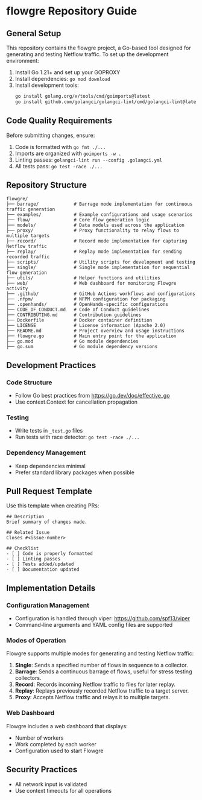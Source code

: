 
# flowgre Repository Guide

## General Setup
This repository contains the flowgre project, a Go-based tool designed for generating and testing Netflow traffic. To set up the development environment:

1. Install Go 1.21+ and set up your GOPROXY
2. Install dependencies: `go mod download`
3. Install development tools:
   ```bash
   go install golang.org/x/tools/cmd/goimports@latest
   go install github.com/golangci/golangci-lint/cmd/golangci-lint@latest
   ```

## Code Quality Requirements
Before submitting changes, ensure:
1. Code is formatted with `go fmt ./...`
2. Imports are organized with `goimports -w .`
3. Linting passes: `golangci-lint run --config .golangci.yml`
4. All tests pass: `go test -race ./...`

## Repository Structure
```
flowgre/
├── barrage/             # Barrage mode implementation for continuous traffic generation
├── examples/            # Example configurations and usage scenarios
├── flow/                # Core flow generation logic
├── models/              # Data models used across the application
├── proxy/               # Proxy functionality to relay flows to multiple targets
├── record/              # Record mode implementation for capturing Netflow traffic
├── replay/              # Replay mode implementation for sending recorded traffic
├── scripts/             # Utility scripts for development and testing
├── single/              # Single mode implementation for sequential flow generation
├── utils/               # Helper functions and utilities
├── web/                 # Web dashboard for monitoring Flowgre activity
├── .github/             # GitHub Actions workflows and configurations
├── .nfpm/               # NFPM configuration for packaging
├── .openhands/          # OpenHands-specific configurations
├── CODE_OF_CONDUCT.md   # Code of Conduct guidelines
├── CONTRIBUTING.md      # Contribution guidelines
├── Dockerfile           # Docker container definition
├── LICENSE              # License information (Apache 2.0)
├── README.md            # Project overview and usage instructions
├── flowgre.go           # Main entry point for the application
├── go.mod               # Go module dependencies
├── go.sum               # Go module dependency versions
```

## Development Practices
### Code Structure
- Follow Go best practices from https://go.dev/doc/effective_go
- Use context.Context for cancellation propagation

### Testing
- Write tests in `_test.go` files
- Run tests with race detector: `go test -race ./...`

### Dependency Management
- Keep dependencies minimal
- Prefer standard library packages when possible

## Pull Request Template
Use this template when creating PRs:
```
## Description
Brief summary of changes made.

## Related Issue
Closes #<issue-number>

## Checklist
- [ ] Code is properly formatted
- [ ] Linting passes
- [ ] Tests added/updated
- [ ] Documentation updated
```

## Implementation Details
### Configuration Management
- Configuration is handled through viper: https://github.com/spf13/viper
- Command-line arguments and YAML config files are supported

### Modes of Operation
Flowgre supports multiple modes for generating and testing Netflow traffic:
1. **Single**: Sends a specified number of flows in sequence to a collector.
2. **Barrage**: Sends a continuous barrage of flows, useful for stress testing collectors.
3. **Record**: Records incoming Netflow traffic to files for later replay.
4. **Replay**: Replays previously recorded Netflow traffic to a target server.
5. **Proxy**: Accepts Netflow traffic and relays it to multiple targets.

### Web Dashboard
Flowgre includes a web dashboard that displays:
- Number of workers
- Work completed by each worker
- Configuration used to start Flowgre

## Security Practices
- All network input is validated
- Use context timeouts for all operations
